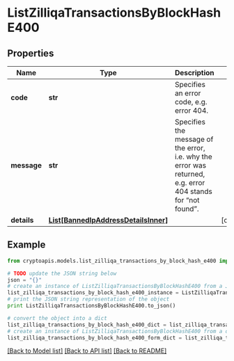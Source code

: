 # ListZilliqaTransactionsByBlockHashE400


## Properties
Name | Type | Description | Notes
------------ | ------------- | ------------- | -------------
**code** | **str** | Specifies an error code, e.g. error 404. | 
**message** | **str** | Specifies the message of the error, i.e. why the error was returned, e.g. error 404 stands for “not found”. | 
**details** | [**List[BannedIpAddressDetailsInner]**](BannedIpAddressDetailsInner.md) |  | [optional] 

## Example

```python
from cryptoapis.models.list_zilliqa_transactions_by_block_hash_e400 import ListZilliqaTransactionsByBlockHashE400

# TODO update the JSON string below
json = "{}"
# create an instance of ListZilliqaTransactionsByBlockHashE400 from a JSON string
list_zilliqa_transactions_by_block_hash_e400_instance = ListZilliqaTransactionsByBlockHashE400.from_json(json)
# print the JSON string representation of the object
print ListZilliqaTransactionsByBlockHashE400.to_json()

# convert the object into a dict
list_zilliqa_transactions_by_block_hash_e400_dict = list_zilliqa_transactions_by_block_hash_e400_instance.to_dict()
# create an instance of ListZilliqaTransactionsByBlockHashE400 from a dict
list_zilliqa_transactions_by_block_hash_e400_form_dict = list_zilliqa_transactions_by_block_hash_e400.from_dict(list_zilliqa_transactions_by_block_hash_e400_dict)
```
[[Back to Model list]](../README.md#documentation-for-models) [[Back to API list]](../README.md#documentation-for-api-endpoints) [[Back to README]](../README.md)


